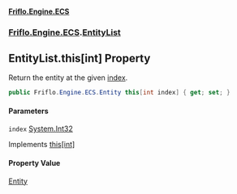 #### [Friflo.Engine.ECS](index.md 'index')
### [Friflo.Engine.ECS](Friflo.Engine.ECS.md 'Friflo.Engine.ECS').[EntityList](EntityList.md 'Friflo.Engine.ECS.EntityList')

## EntityList.this[int] Property

Return the entity at the given [index](EntityList.this[int].md#Friflo.Engine.ECS.EntityList.this[int].index 'Friflo.Engine.ECS.EntityList.this[int].index').

```csharp
public Friflo.Engine.ECS.Entity this[int index] { get; set; }
```
#### Parameters

<a name='Friflo.Engine.ECS.EntityList.this[int].index'></a>

`index` [System.Int32](https://docs.microsoft.com/en-us/dotnet/api/System.Int32 'System.Int32')

Implements [this[int]](https://docs.microsoft.com/en-us/dotnet/api/System.Collections.Generic.IList-1.Item#System_Collections_Generic_IList_1_Item_System_Int32_ 'System.Collections.Generic.IList`1.Item(System.Int32)')

#### Property Value
[Entity](Entity.md 'Friflo.Engine.ECS.Entity')